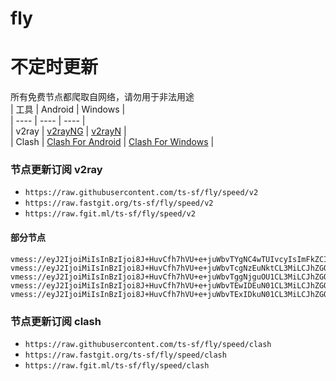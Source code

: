 # fly
# 不定时更新
所有免费节点都爬取自网络，请勿用于非法用途  
|  工具  | Android  | Windows  |  
|  ----  | ----   | ----  |  
| v2ray  | [v2rayNG](https://github.com/2dust/v2rayNG/releases) | [v2rayN](https://github.com/2dust/v2rayN/releases) |  
| Clash  | [Clash For Android](https://github.com/Kr328/ClashForAndroid/releases) | [Clash For Windows](https://github.com/Fndroid/clash_for_windows_pkg/releases) | 
  
### 节点更新订阅  v2ray
- `https://raw.githubusercontent.com/ts-sf/fly/speed/v2`  
- `https://raw.fastgit.org/ts-sf/fly/speed/v2`  
- `https://raw.fgit.ml/ts-sf/fly/speed/v2`  
#### 部分节点  
``` 
vmess://eyJ2IjoiMiIsInBzIjoi8J+HuvCfh7hVU+e+juWbvTYgNC4wTUIvcyIsImFkZCI6IjEwNC4zMS4xNi42OSIsInBvcnQiOiIyMDgzIiwiaWQiOiIxNWJmMGRiNC1mYmZmLTQ2ZDAtYTQ4Ni1iNmU0YTllNzRhOTEiLCJhaWQiOiIwIiwic2N5IjoiYXV0byIsIm5ldCI6IndzIiwidHlwZSI6IiIsImhvc3QiOiJnZXJtYW55LW9uZS5wb3J0ODg4LnNpdGUiLCJwYXRoIjoiLyIsInRscyI6InRscyIsInNuaSI6Imdlcm1hbnktb25lLnBvcnQ4ODguc2l0ZSIsInRlc3RfbmFtZSI6IlVT576O5Zu9NiJ9
vmess://eyJ2IjoiMiIsInBzIjoi8J+HuvCfh7hVU+e+juWbvTcgNzEuNktCL3MiLCJhZGQiOiJzZzEud3loa2FhMC5jZiIsInBvcnQiOiI4MCIsImlkIjoiZjQ1NzVjMDMtODE0NS00NjEyLWExYjItN2E0ODExN2Y2ZmMyIiwiYWlkIjoiMCIsInNjeSI6ImF1dG8iLCJuZXQiOiJ3cyIsInR5cGUiOiIiLCJob3N0Ijoic2cxLnd5aGthYTAuY2YiLCJwYXRoIjoiL1RHOkBoa2FhMCIsInRscyI6IiIsInNuaSI6IiIsInRlc3RfbmFtZSI6IlVT576O5Zu9NyJ9
vmess://eyJ2IjoiMiIsInBzIjoi8J+HuvCfh7hVU+e+juWbvTggNjguOU1CL3MiLCJhZGQiOiIxNjIuMTU5LjEzMC4xMTUiLCJwb3J0IjoiMjA1MiIsImlkIjoiMjNiZWE5OTUtZDVkYi00NTMwLTg1ZDEtZGRiMjA4MmUxODExIiwiYWlkIjoiMCIsInNjeSI6ImF1dG8iLCJuZXQiOiJ3cyIsInR5cGUiOiIiLCJob3N0IjoidXMtbWlhbWkuYmlxaWJhby5zaXRlIiwicGF0aCI6Ii9wdWJsaWMiLCJ0bHMiOiIiLCJzbmkiOiIiLCJ0ZXN0X25hbWUiOiJVU+e+juWbvTgifQ==
vmess://eyJ2IjoiMiIsInBzIjoi8J+HuvCfh7hVU+e+juWbvTEwIDEuN01CL3MiLCJhZGQiOiJjZG4ubmFydXRvcy50b3AiLCJwb3J0IjoiODg4MCIsImlkIjoiNGI1ZTQ1NjUtMzIyZi00MjIzLWE4OTEtNzhhODRmMTg5NzI2IiwiYWlkIjoiMCIsInNjeSI6ImF1dG8iLCJuZXQiOiJ3cyIsInR5cGUiOiIiLCJob3N0IjoicGFyaXMueWoyMDIyLmdxIiwicGF0aCI6Ii9TTU54Y3dWZFRUemNvdTl5UWZ0RHlaY0NHUXVpOWEiLCJ0bHMiOiIiLCJzbmkiOiIiLCJ0ZXN0X25hbWUiOiJVU+e+juWbvTEwIn0=
vmess://eyJ2IjoiMiIsInBzIjoi8J+HuvCfh7hVU+e+juWbvTExIDkuN01CL3MiLCJhZGQiOiJ2MTUuNTgzMTgyLnh5eiIsInBvcnQiOiIyMDUzIiwiaWQiOiI1MTYyYjNmMy01ODYyLTRiN2UtYTc4My1mNDc3YjRiMzUyOWIiLCJhaWQiOiIwIiwic2N5IjoiYXV0byIsIm5ldCI6IndzIiwidHlwZSI6IiIsImhvc3QiOiJ2MTUuNTgzMTgxLnh5eiIsInBhdGgiOiIvIiwidGxzIjoidGxzIiwic25pIjoidjE1LjU4MzE4MS54eXoiLCJ0ZXN0X25hbWUiOiJVU+e+juWbvTExIn0=
```
### 节点更新订阅  clash
- `https://raw.githubusercontent.com/ts-sf/fly/speed/clash`  
- `https://raw.fastgit.org/ts-sf/fly/speed/clash`  
- `https://raw.fgit.ml/ts-sf/fly/speed/clash`  


